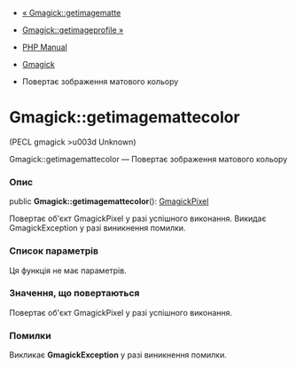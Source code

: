 - [« Gmagick::getimagematte](gmagick.getimagematte.md)
- [Gmagick::getimageprofile »](gmagick.getimageprofile.md)

- [PHP Manual](index.md)
- [Gmagick](class.gmagick.md)
- Повертає зображення матового кольору

# Gmagick::getimagemattecolor

(PECL gmagick \>u003d Unknown)

Gmagick::getimagemattecolor — Повертає зображення матового кольору

### Опис

public **Gmagick::getimagemattecolor**():
[GmagickPixel](class.gmagickpixel.md)

Повертає об'єкт GmagickPixel у разі успішного виконання.
Викидає GmagickException у разі виникнення помилки.

### Список параметрів

Ця функція не має параметрів.

### Значення, що повертаються

Повертає об'єкт GmagickPixel у разі успішного виконання.

### Помилки

Викликає **GmagickException** у разі виникнення помилки.
